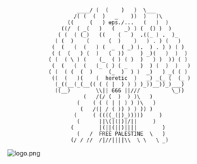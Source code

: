                           ____/ (  (    )   )  \___
                         /( (  (  )   _    ))  )   )\
                       ((     (   ) ☢ps./...   (   )  )
                     ((/  ( _(   )   (   _) ) (  () )  )
                    ( (  ( (_)   ((    (   )  .((_ ) .  )_
                   ( (  )    (      (  )    )   ) . ) (   )
                  (  (   (  (   ) (  _  ( _) ).  ) . ) ) ( )
                  ( (  (   ) (  )   (  ))     ) _)(   )  )  )
                 ( (  ( \ ) (    (_  ( ) ( )  )   ) )  )) ( )
                  (  (   (  (   (_ ( ) ( _    )  ) (  )  )   )
                 ( (  ( (  (  )     (_  )  ) )  _)   ) _( ( )
                  ((  (   )(    (  heretic  )   _) _(_ (  (_ )
                   (_((__(_(__(( ( ( |  ) ) ) )_))__))_)___)
                   ((__)        \\|| 666 ||///          \_))
                            (   /(/ (  )  ) )\   )
                          (    ( ( ( | | ) ) )\   )
                           (   /(| / ( )) ) ) )) )
                         (     ( ((((_(|)_)))))     )
                          (      ||\(|(|)|/||     )
                        (        |(||(||)||||        )
                          (   /  FREE PALESTINE  \   )
                        (/ / //  /|//||||\\  \ \   \ _)

![logo.png](logo.png)

